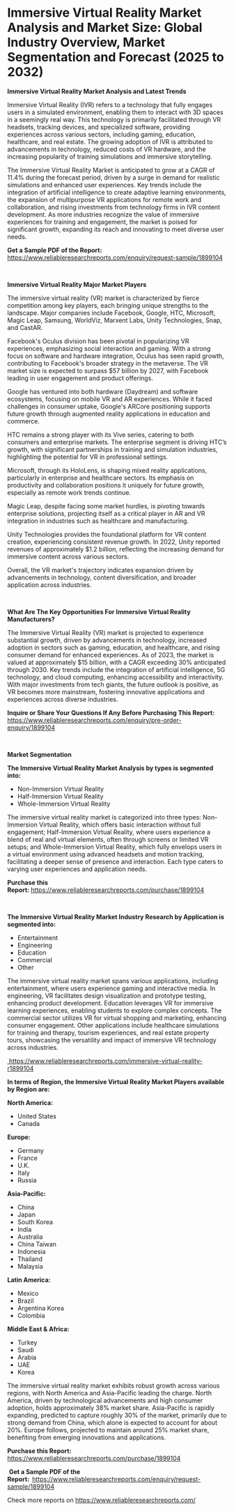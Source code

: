 <p><h1>Immersive Virtual Reality Market Analysis and Market Size: Global Industry Overview, Market Segmentation and Forecast (2025 to 2032)</h1></p><p><strong>Immersive Virtual Reality Market Analysis and Latest Trends</strong></p>
<p><p>Immersive Virtual Reality (IVR) refers to a technology that fully engages users in a simulated environment, enabling them to interact with 3D spaces in a seemingly real way. This technology is primarily facilitated through VR headsets, tracking devices, and specialized software, providing experiences across various sectors, including gaming, education, healthcare, and real estate. The growing adoption of IVR is attributed to advancements in technology, reduced costs of VR hardware, and the increasing popularity of training simulations and immersive storytelling.</p><p>The Immersive Virtual Reality Market is anticipated to grow at a CAGR of 11.4% during the forecast period, driven by a surge in demand for realistic simulations and enhanced user experiences. Key trends include the integration of artificial intelligence to create adaptive learning environments, the expansion of multipurpose VR applications for remote work and collaboration, and rising investments from technology firms in IVR content development. As more industries recognize the value of immersive experiences for training and engagement, the market is poised for significant growth, expanding its reach and innovating to meet diverse user needs.</p></p>
<p><strong>Get a Sample PDF of the Report:&nbsp;</strong> <a href="https://www.reliableresearchreports.com/enquiry/request-sample/1899104?utm_campaign=3190&utm_medium=2&utm_source=Github&utm_content=ia&utm_term=09032025&utm_id=immersive-virtual-reality">https://www.reliableresearchreports.com/enquiry/request-sample/1899104</a></p>
<p>&nbsp;</p>
<p><strong>Immersive Virtual Reality Major Market Players</strong></p>
<p><p>The immersive virtual reality (VR) market is characterized by fierce competition among key players, each bringing unique strengths to the landscape. Major companies include Facebook, Google, HTC, Microsoft, Magic Leap, Samsung, WorldViz, Marxent Labs, Unity Technologies, Snap, and CastAR.</p><p>Facebook's Oculus division has been pivotal in popularizing VR experiences, emphasizing social interaction and gaming. With a strong focus on software and hardware integration, Oculus has seen rapid growth, contributing to Facebook's broader strategy in the metaverse. The VR market size is expected to surpass $57 billion by 2027, with Facebook leading in user engagement and product offerings.</p><p>Google has ventured into both hardware (Daydream) and software ecosystems, focusing on mobile VR and AR experiences. While it faced challenges in consumer uptake, Google's ARCore positioning supports future growth through augmented reality applications in education and commerce.</p><p>HTC remains a strong player with its Vive series, catering to both consumers and enterprise markets. The enterprise segment is driving HTC’s growth, with significant partnerships in training and simulation industries, highlighting the potential for VR in professional settings.</p><p>Microsoft, through its HoloLens, is shaping mixed reality applications, particularly in enterprise and healthcare sectors. Its emphasis on productivity and collaboration positions it uniquely for future growth, especially as remote work trends continue.</p><p>Magic Leap, despite facing some market hurdles, is pivoting towards enterprise solutions, projecting itself as a critical player in AR and VR integration in industries such as healthcare and manufacturing.</p><p>Unity Technologies provides the foundational platform for VR content creation, experiencing consistent revenue growth. In 2022, Unity reported revenues of approximately $1.2 billion, reflecting the increasing demand for immersive content across various sectors.</p><p>Overall, the VR market's trajectory indicates expansion driven by advancements in technology, content diversification, and broader application across industries.</p></p>
<p>&nbsp;</p>
<p><strong>What Are The Key Opportunities For Immersive Virtual Reality Manufacturers?</strong></p>
<p><p>The Immersive Virtual Reality (VR) market is projected to experience substantial growth, driven by advancements in technology, increased adoption in sectors such as gaming, education, and healthcare, and rising consumer demand for enhanced experiences. As of 2023, the market is valued at approximately $15 billion, with a CAGR exceeding 30% anticipated through 2030. Key trends include the integration of artificial intelligence, 5G technology, and cloud computing, enhancing accessibility and interactivity. With major investments from tech giants, the future outlook is positive, as VR becomes more mainstream, fostering innovative applications and experiences across diverse industries.</p></p>
<p><strong>Inquire or Share Your Questions If Any Before Purchasing This Report:</strong> <a href="https://www.reliableresearchreports.com/enquiry/pre-order-enquiry/1899104?utm_campaign=3190&utm_medium=2&utm_source=Github&utm_content=ia&utm_term=09032025&utm_id=immersive-virtual-reality">https://www.reliableresearchreports.com/enquiry/pre-order-enquiry/1899104</a></p>
<p>&nbsp;</p>
<p><strong>Market Segmentation</strong></p>
<p><strong>The Immersive Virtual Reality Market Analysis by types is segmented into:</strong></p>
<p><ul><li>Non-Immersion Virtual Reality</li><li>Half-Immersion Virtual Reality</li><li>Whole-Immersion Virtual Reality</li></ul></p>
<p><p>The immersive virtual reality market is categorized into three types: Non-Immersion Virtual Reality, which offers basic interaction without full engagement; Half-Immersion Virtual Reality, where users experience a blend of real and virtual elements, often through screens or limited VR setups; and Whole-Immersion Virtual Reality, which fully envelops users in a virtual environment using advanced headsets and motion tracking, facilitating a deeper sense of presence and interaction. Each type caters to varying user experiences and application needs.</p></p>
<p><strong>Purchase this Report:&nbsp;</strong><a href="https://www.reliableresearchreports.com/purchase/1899104?utm_campaign=3190&utm_medium=2&utm_source=Github&utm_content=ia&utm_term=09032025&utm_id=immersive-virtual-reality">https://www.reliableresearchreports.com/purchase/1899104</a></p>
<p>&nbsp;</p>
<p><strong>The Immersive Virtual Reality Market Industry Research by Application is segmented into:</strong></p>
<p><ul><li>Entertainment</li><li>Engineering</li><li>Education</li><li>Commercial</li><li>Other</li></ul></p>
<p><p>The immersive virtual reality market spans various applications, including entertainment, where users experience gaming and interactive media. In engineering, VR facilitates design visualization and prototype testing, enhancing product development. Education leverages VR for immersive learning experiences, enabling students to explore complex concepts. The commercial sector utilizes VR for virtual shopping and marketing, enhancing consumer engagement. Other applications include healthcare simulations for training and therapy, tourism experiences, and real estate property tours, showcasing the versatility and impact of immersive VR technology across industries.</p></p>
<p><a href="https://www.reliableresearchreports.com/immersive-virtual-reality-r1899104?utm_campaign=3190&utm_medium=2&utm_source=Github&utm_content=ia&utm_term=09032025&utm_id=immersive-virtual-reality">&nbsp;https://www.reliableresearchreports.com/immersive-virtual-reality-r1899104</a></p>
<p><strong>In terms of Region, the Immersive Virtual Reality Market Players available by Region are:</strong></p>
<p>
    <p> <strong> North America: </strong>
        <ul>
            <li>United States</li>
            <li>Canada</li>
        </ul>
        </p> 
    <p> <strong> Europe: </strong>
        <ul>
            <li>Germany</li>
            <li>France</li>
            <li>U.K.</li>
            <li>Italy</li>
            <li>Russia</li>
        </ul>
        </p> 
    <p> <strong> Asia-Pacific: </strong>
        <ul>
            <li>China</li>
            <li>Japan</li>
            <li>South Korea</li>
            <li>India</li>
            <li>Australia</li>
            <li>China Taiwan</li>
            <li>Indonesia</li>
            <li>Thailand</li>
            <li>Malaysia</li>
        </ul>
        </p> 
    <p> <strong> Latin America: </strong>
        <ul>
            <li>Mexico</li>
            <li>Brazil</li>
            <li>Argentina Korea</li>
            <li>Colombia</li>
        </ul>
        </p> 
    <p> <strong> Middle East & Africa: </strong>
        <ul>
            <li>Turkey</li>
            <li>Saudi</li>
            <li>Arabia</li>
            <li>UAE</li>
            <li>Korea</li>
        </ul>
    </p>
    </p>
<p><p>The immersive virtual reality market exhibits robust growth across various regions, with North America and Asia-Pacific leading the charge. North America, driven by technological advancements and high consumer adoption, holds approximately 38% market share. Asia-Pacific is rapidly expanding, predicted to capture roughly 30% of the market, primarily due to strong demand from China, which alone is expected to account for about 20%. Europe follows, projected to maintain around 25% market share, benefiting from emerging innovations and applications.</p></p>
<p><strong>Purchase this Report: </strong><a href="https://www.reliableresearchreports.com/purchase/1899104?utm_campaign=3190&utm_medium=2&utm_source=Github&utm_content=ia&utm_term=09032025&utm_id=immersive-virtual-reality">https://www.reliableresearchreports.com/purchase/1899104</a></p>
<p>&nbsp;<strong>Get a Sample PDF of the Report:&nbsp;&nbsp;</strong><a href="https://www.reliableresearchreports.com/enquiry/request-sample/1899104?utm_campaign=3190&utm_medium=2&utm_source=Github&utm_content=ia&utm_term=09032025&utm_id=immersive-virtual-reality">https://www.reliableresearchreports.com/enquiry/request-sample/1899104</a></p>
<p><strong></strong></p>
<p>Check more reports on <a href="https://www.reliableresearchreports.com/?utm_campaign=3190&utm_medium=2&utm_source=Github&utm_content=ia&utm_term=09032025&utm_id=immersive-virtual-reality">https://www.reliableresearchreports.com/</a></p>